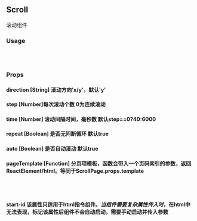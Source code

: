 ## Scroll

滚动组件

### Usage
<pre><code class="language-javascript"><script type="text/code">
import {Scroll} from 'nojs-react/lib/scroll' //引入组件
render(
    <Scroll time={4200} direction='x'>
        <ScrollItems>
            <div>1</div>
            <div>2</div>
            <div>3</div>
        </ScrollItems>
        <ScrollPage></ScrollPage>
    </Scroll>
, demoWrap)
</script></code>
</pre>


### Props

#### direction <span>[String] 滚动方向'x/y'，默认'y'</span>
#### step <span>[Number]每次滚动个数 0为连续滚动</span>
#### time <span>[Number] 滚动间隔时间，毫秒数 默认step==0?40:6000</span>
#### repeat <span>[Boolean] 是否无间断循环 默认true</span>
#### auto <span>[Boolean] 是否自动滚动 默认true</span>

#### pageTemplate <span>[Function] 分页项模板，函数会带入一个页码索引的参数，返回ReactElement/html。等同于ScrollPage.props.template</span>
<pre><code class="language-javascript"><script type="text/code">
var template = i => <div>p{i+1}-</div>
//通过Scroll传入
<Scroll pageTemplate={template}/>
//或者通过ScrollPage传入
<ScrollPage template={template}/>
</script></code>
</pre>

#### start-id <span>该属性只适用于html指令组件。<i class="red">当组件需要复杂属性传入时</i>，在html中无法表现，标记该属性后组件不会自动启动，需要手动启动并传入参数</span>
<pre><code class="language-javascript"><script type="text/code">
//标记了start-id，默认不会初始化该组件
<nj-scroll time="4000" start-id="myscroll" />

//在js文件中根据start-id属性手动启动该组件。参数2为带入的props，会覆盖指令上设置的重复属性
Scroll.startOne('myscroll', {time:5000, pageTemplate:template})
</script></code>
</pre>

<!-- <div id="demo-scroll-wrap" class="mb30"></div> -->
<!-- <a href="" class="prev">prev</a><a href="" class="next">next</a> -->
<div>
    <style>
    .nj-scroll{height:20px;overflow:hidden;border:1px solid #ddd;width:400px;position:relative;}
    .nj-scroll ._item{float:left;width:400px;}

    .dir-scroll{height:44px;}
    .nj-scroll-page{position:absolute;right:0;top:0;}
    .nj-scroll-page .-page-active{color:red;}
    </style>

     
<!-- <div>{step:1} 每次滚动一项</div>
    <nj-scroll time="2100"  class="dir-scroll">
        <nj-scroll-items>
        <div>11</div>
        <div>22</div>
        <div>33</div>
        </nj-scroll-items>
    </nj-scroll>



    <div>{step:2} 每次滚动两项</div>
    <nj-scroll time="2200" step="2" class="dir-scroll">
        <nj-scroll-items>
        <div>11</div>
        <div>22</div>
        <div>33</div>
        </nj-scroll-items>
    </nj-scroll> 
-->

    <div>{direction:'x'} 横向滚动</div>
    <nj-scroll time="2000" direction="x" start-id="myscroll">
        <nj-scroll-items>
            <div class="_item">11</div>
            <div class="_item">22</div>
            <div class="_item">33</div>
        </nj-scroll-items>
        <nj-scroll-page trigger="hover" handle="scroll-page"></nj-scroll-page>
    </nj-scroll> 

</div>